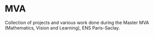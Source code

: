 # MVA
Collection of projects and various work done during the Master MVA (Mathematics, Vision and Learning), ENS Paris-Saclay.
